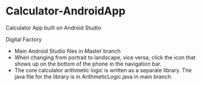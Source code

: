 # Calculator-AndroidApp
Calculator App built on Android Studio

Digital Factory

- Main Android Studio files in Master branch
- When changing from portrait to landscape, vice versa, click the icon that shows up on the bottom of the phone in the navigation bar.
- The core calculator arithmetic logic is written as a separate library. The java file for the library is in ArithmeticLogic.java in main branch.
